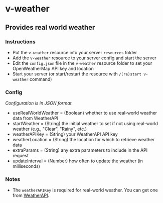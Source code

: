 # v-weather
## Provides real world weather

### Instructions
* Put the `v-weather` resource into your server `resources` folder
* Add the `v-weather` resource to your server config and start the server
* Edit the `config.json` file in the `v-weather` resource folder to set your OpenWeatherMap API key and location
* Start your server (or start/restart the resource with `/(re)start v-weather` command)

### Config
*Configuration is in JSON format.*
* useRealWorldWeather = (Boolean) whether to use real-world weather data from WeatherAPI
* startWeather = (String) the initial weather to set if not using real-world weather (e.g., "Clear", "Rainy", etc.)
* weatherAPIKey = (String) your WeatherAPI API key
* weatherLocation = (String) the location for which to retrieve weather data
* extraParams = (String) any extra parameters to include in the API request
* updateInterval = (Number) how often to update the weather (in milliseconds)

### Notes
* The `weatherAPIKey` is required for real-world weather. You can get one from [WeatherAPI](https://www.weatherapi.com/).